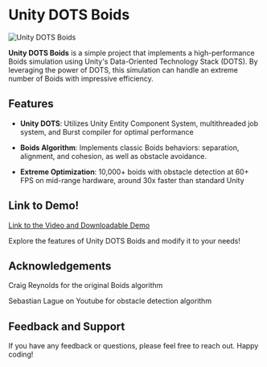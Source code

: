 # Unity DOTS Boids

![Unity DOTS Boids](https://github.com/ahuliangbo/DOTSnBOIDS/blob/main/boids.gif)

**Unity DOTS Boids** is a simple project that implements a high-performance Boids simulation using Unity's Data-Oriented Technology Stack (DOTS). By leveraging the power of DOTS, this simulation can handle an extreme number of Boids with impressive efficiency.

## Features

- **Unity DOTS**: Utilizes Unity Entity Component System, multithreaded job system, and Burst compiler for optimal performance

- **Boids Algorithm**: Implements classic Boids behaviors: separation, alignment, and cohesion,  as well as obstacle avoidance.

- **Extreme Optimization**: 10,000+ boids with obstacle detection at 60+ FPS on mid-range hardware, around 30x faster than standard Unity

## Link to Demo!
[Link to the Video and Downloadable Demo](https://ahuliangbo.github.io/projects/boids/)

Explore the features of Unity DOTS Boids and modify it to your needs!

##  Acknowledgements
Craig Reynolds for the original Boids algorithm

Sebastian Lague on Youtube for obstacle detection algorithm

## Feedback and Support
If you have any feedback or questions, please feel free to reach out. Happy coding!
